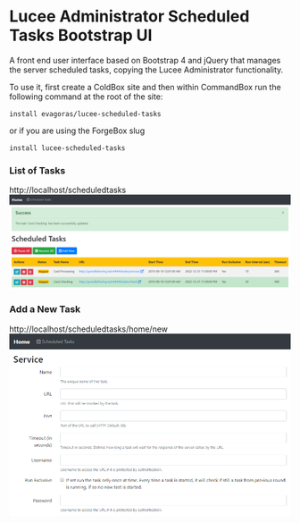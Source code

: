 # Lucee Administrator Scheduled Tasks Bootstrap UI
A front end user interface based on Bootstrap 4 and jQuery that manages the server scheduled tasks, 
copying the Lucee Administrator functionality.

To use it, first create a ColdBox site and then within CommandBox run the following command at the root of the site:
```
install evagoras/lucee-scheduled-tasks
```
or if you are using the ForgeBox slug
```
install lucee-scheduled-tasks
```

### List of Tasks
http://localhost/scheduledtasks
<img src="https://github.com/evagoras/lucee-scheduled-tasks/blob/master/includes/lucee-scheduled-tasks-list.png" 
	alt="List of Tasks">

### Add a New Task
http://localhost/scheduledtasks/home/new
<img src="https://github.com/evagoras/lucee-scheduled-tasks/blob/master/includes/lucee-scheduled-tasks-new.png" 
	alt="Add a New Task">
